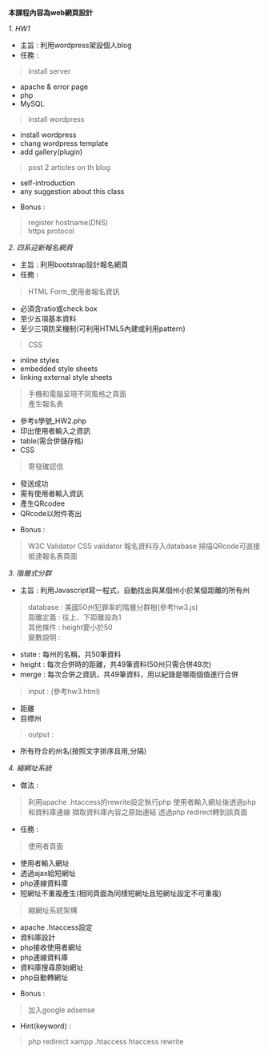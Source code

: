 __本課程內容為web網頁設計__  
  
_1. HW1_  
- 主旨 : 利用wordpress架設個人blog  
- 任務 :   
> install server  
+ apache & error page  
+ php  
+ MySQL  
> install wordpress  
+ install wordpress  
+ chang wordpress template  
+ add gallery(plugin)  
> post 2 articles on th blog  
+ self-introduction  
+ any suggestion about this class  
- Bonus :   
> register hostname(DNS)  
> https protocol  
  
_2. 四系迎新報名網頁_  
- 主旨 : 利用bootstrap設計報名網頁  
- 任務 :   
> HTML Form_使用者報名資訊  
+ 必須含ratio或check box  
+ 至少五項基本資料  
+ 至少三項防呆機制(可利用HTML5內建或利用pattern)  
> CSS  
+ inline styles  
+ embedded style sheets  
+ linking external style sheets  
> 手機和電腦呈現不同風格之頁面  
> 產生報名表  
+ 參考s學號_HW2.php  
+ 印出使用者輸入之資訊  
+ table(需合併儲存格)  
+ CSS  
> 寄發確認信  
+ 發送成功  
+ 需有使用者輸入資訊  
+ 產生QRcodee  
+ QRcode以附件寄出  
- Bonus : 
> W3C Validator
> CSS validator
> 報名資料存入database
> 掃描QRcode可直接抵達報名表頁面
  
_3. 階層式分群_  
- 主旨 : 利用Javascript寫一程式，自動找出與某個州小於某個距離的所有州  
> database : 美國50州犯罪率的階層分群樹(參考hw3.js)  
> 距離定義 : 往上、下距離設為1  
> 其他條件 : height要小於50  
> 變數說明 :   
+ state : 每州的名稱，共50筆資料  
+ height : 每次合併時的距離，共49筆資料(50州只需合併49次)  
+ merge : 每次合併之資訊，共49筆資料，用以紀錄是哪兩個值進行合併  
> input : (參考hw3.html)  
+ 距離  
+ 目標州  
> output :   
+ 所有符合的州名(按照文字排序且用,分隔)  
  
_4. 縮網址系統_
- 做法 : 
> 利用apache .htaccess的rewrite設定執行php
> 使用者輸入網址後透過php和資料庫連線
> 擷取資料庫內容之原始連結
> 透過php redirect轉到該頁面
- 任務 : 
> 使用者頁面 
+ 使用者輸入網址
+ 透過ajax給短網址
+ php連線資料庫
+ 短網址不重複產生(相同頁面為同樣短網址且短網址設定不可重複)
> 縮網址系統架構
+ apache .htaccess設定
+ 資料庫設計
+ php接收使用者網址
+ php連線資料庫
+ 資料庫搜尋原始網址
+ php自動轉網址
- Bonus : 
> 加入google adsense
- Hint(keyword) : 
> php redirect
> xampp .htaccess
> htaccess rewrite
